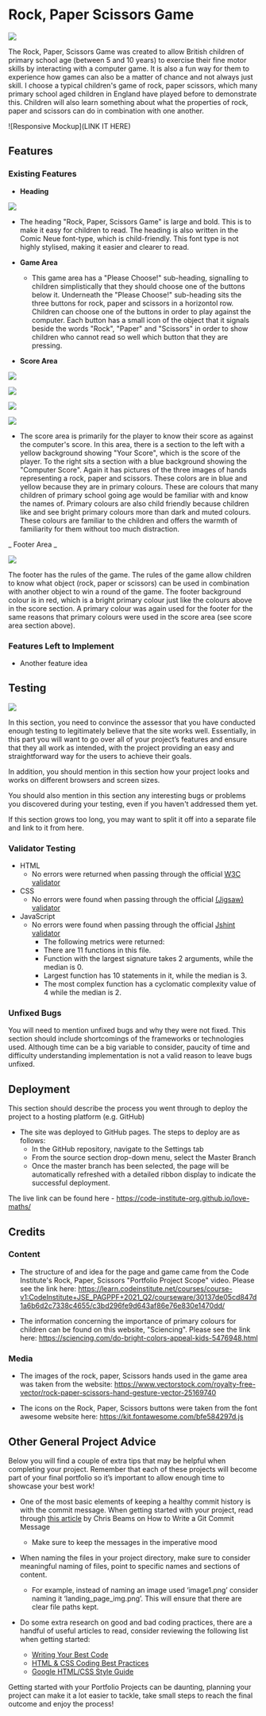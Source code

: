 # Rock, Paper Scissors Game

![](vscode-remote://tinakargbo-rockpapersci-uzeowd38vua.ws-eu72.gitpod.io/workspace/Rock-Paper-Scissors-Project/assets/images/Rock-paper-scissors-homepage.png)

The Rock, Paper, Scissors Game was created to allow British children of primary school age (between 5 and 10 years) to exercise their fine motor skills by interacting with a computer game. It is also a fun way for them to experience how games can also be a matter of chance and not always just skill. I choose a typical children's game of rock, paper scissors, which many primary school aged children in England have played before to demonstrate this. Children will also learn something about what the properties of rock, paper and scissors can do in combination with one another.


![Responsive Mockup](LINK IT HERE)

## Features 

### Existing Features


- __Heading__

![](vscode-remote://tinakargbo-rockpapersci-uzeowd38vua.ws-eu72.gitpod.io/workspace/Rock-Paper-Scissors-Project/assets/images/Header.png)

  - The heading "Rock, Paper, Scissors Game" is large and bold. This is to make it easy for children to read. The heading is also written in the Comic Neue font-type, which is child-friendly. This font type is not highly stylised, making it easier and clearer to read.

- __Game Area__


  - This game area has a "Please Choose!" sub-heading, signalling to children simplistically that they should choose one of the buttons below it. Underneath the "Please Choose!" sub-heading sits the three buttons for rock, paper and scissors in a horizontol row. Children can choose one of the buttons in order to play against the computer. Each button has a small icon of the object that it signals beside the words "Rock", "Paper" and "Scissors" in order to show children who cannot read so well which button that they are pressing.


- __Score Area__

![](vscode-remote://tinakargbo-rockpapersci-uzeowd38vua.ws-eu72.gitpod.io/workspace/Rock-Paper-Scissors-Project/assets/images/Score-area.png)

![](vscode-remote://tinakargbo-rockpapersci-uzeowd38vua.ws-eu72.gitpod.io/workspace/Rock-Paper-Scissors-Project/assets/images/Tie.png)

![](vscode-remote://tinakargbo-rockpapersci-uzeowd38vua.ws-eu72.gitpod.io/workspace/Rock-Paper-Scissors-Project/assets/images/Player-wins.png)

![](vscode-remote://tinakargbo-rockpapersci-uzeowd38vua.ws-eu72.gitpod.io/workspace/Rock-Paper-Scissors-Project/assets/images/Computer-wins.png)



  -  The score area is primarily for the player to know their score as against the computer's score. In this area, there is a section to the left with a yellow background showing "Your Score", which is the score of the player. To the right sits a section with a blue background showing the "Computer Score". Again it has pictures of the three images of hands representing a rock, paper and scissors. These colors are in blue and yellow because they are in primary colours. These are colours that many children of primary school going age would be familiar with and know the names of. Primary colours are also child friendly because children like and see bright primary colours more than dark and muted colours. These colours are familiar to the children and offers the warmth of familiarity for them without too much distraction.


_ Footer Area _

![](vscode-remote://tinakargbo-rockpapersci-uzeowd38vua.ws-eu72.gitpod.io/workspace/Rock-Paper-Scissors-Project/assets/images/Footer.png)

The footer has the rules of the game. The rules of the game allow children to know what object (rock, paper or scissors) can be used in combination with another object to win a round of the game. The footer background colour is in red, which is a bright primary colour just like the colours above in the score section. A primary colour was again used for the footer for the same reasons that primary colours were used in the score area (see score area section above).  

### Features Left to Implement

- Another feature idea

## Testing 

![](vscode-remote://tinakargbo-rockpapersci-uzeowd38vua.ws-eu72.gitpod.io/workspace/Rock-Paper-Scissors-Project/assets/images/Rock-paper-scissors-Lighthouse-test.png)

In this section, you need to convince the assessor that you have conducted enough testing to legitimately believe that the site works well. Essentially, in this part you will want to go over all of your project’s features and ensure that they all work as intended, with the project providing an easy and straightforward way for the users to achieve their goals.

In addition, you should mention in this section how your project looks and works on different browsers and screen sizes.

You should also mention in this section any interesting bugs or problems you discovered during your testing, even if you haven't addressed them yet.

If this section grows too long, you may want to split it off into a separate file and link to it from here.


### Validator Testing 

- HTML
    - No errors were returned when passing through the official [W3C validator](https://validator.w3.org/nu/?doc=https%3A%2F%2Fcode-institute-org.github.io%2Flove-maths%2F)
- CSS
    - No errors were found when passing through the official [(Jigsaw) validator](https://jigsaw.w3.org/css-validator/validator?uri=https%3A%2F%2Fvalidator.w3.org%2Fnu%2F%3Fdoc%3Dhttps%253A%252F%252Fcode-institute-org.github.io%252Flove-maths%252F&profile=css3svg&usermedium=all&warning=1&vextwarning=&lang=en)
- JavaScript
    - No errors were found when passing through the official [Jshint validator](https://jshint.com/)
      - The following metrics were returned: 
      - There are 11 functions in this file.
      - Function with the largest signature takes 2 arguments, while the median is 0.
      - Largest function has 10 statements in it, while the median is 3.
      - The most complex function has a cyclomatic complexity value of 4 while the median is 2.

### Unfixed Bugs

You will need to mention unfixed bugs and why they were not fixed. This section should include shortcomings of the frameworks or technologies used. Although time can be a big variable to consider, paucity of time and difficulty understanding implementation is not a valid reason to leave bugs unfixed. 

## Deployment

This section should describe the process you went through to deploy the project to a hosting platform (e.g. GitHub) 

- The site was deployed to GitHub pages. The steps to deploy are as follows: 
  - In the GitHub repository, navigate to the Settings tab 
  - From the source section drop-down menu, select the Master Branch
  - Once the master branch has been selected, the page will be automatically refreshed with a detailed ribbon display to indicate the successful deployment. 

The live link can be found here - https://code-institute-org.github.io/love-maths/


## Credits 

### Content 

- The structure of and idea for the page and game came from the Code Institute's Rock, Paper, Scissors "Portfolio Project Scope" video. Please see the link here: https://learn.codeinstitute.net/courses/course-v1:CodeInstitute+JSE_PAGPPF+2021_Q2/courseware/30137de05cd847d1a6b6d2c7338c4655/c3bd296fe9d643af86e76e830e1470dd/ 

- The information concerning the importance of primary colours for children can be found on this website, "Sciencing". Please see the link here: https://sciencing.com/do-bright-colors-appeal-kids-5476948.html

### Media

- The images of the rock, paper, Scissors hands used in the game area was taken from the website: https://www.vectorstock.com/royalty-free-vector/rock-paper-scissors-hand-gesture-vector-25169740 

- The icons on the Rock, Paper, Scissors buttons were taken from the font awesome website here: https://kit.fontawesome.com/bfe584297d.js 

## Other General Project Advice

Below you will find a couple of extra tips that may be helpful when completing your project. Remember that each of these projects will become part of your final portfolio so it’s important to allow enough time to showcase your best work! 

- One of the most basic elements of keeping a healthy commit history is with the commit message. When getting started with your project, read through [this article](https://chris.beams.io/posts/git-commit/) by Chris Beams on How to Write  a Git Commit Message 
  - Make sure to keep the messages in the imperative mood 

- When naming the files in your project directory, make sure to consider meaningful naming of files, point to specific names and sections of content.
  - For example, instead of naming an image used ‘image1.png’ consider naming it ‘landing_page_img.png’. This will ensure that there are clear file paths kept. 

- Do some extra research on good and bad coding practices, there are a handful of useful articles to read, consider reviewing the following list when getting started:
  - [Writing Your Best Code](https://learn.shayhowe.com/html-css/writing-your-best-code/)
  - [HTML & CSS Coding Best Practices](https://medium.com/@inceptiondj.info/html-css-coding-best-practice-fadb9870a00f)
  - [Google HTML/CSS Style Guide](https://google.github.io/styleguide/htmlcssguide.html#General)

Getting started with your Portfolio Projects can be daunting, planning your project can make it a lot easier to tackle, take small steps to reach the final outcome and enjoy the process! 